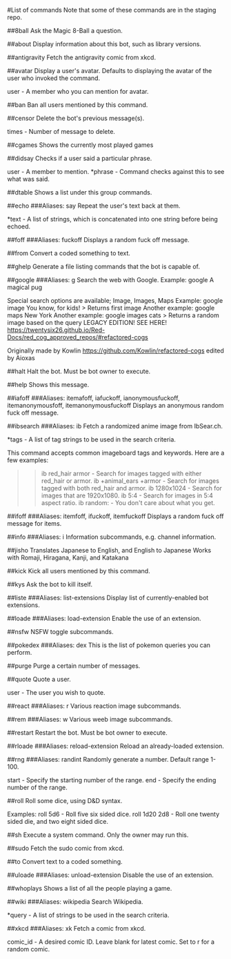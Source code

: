 #List of commands
Note that some of these commands are in the staging repo.

##8ball
Ask the Magic 8-Ball a question.

##about
Display information about this bot, such as library versions.

##antigravity
Fetch the antigravity comic from xkcd.

##avatar
Display a user's avatar.
Defaults to displaying the avatar of the user who invoked the command.

user - A member who you can mention for avatar.

##ban
Ban all users mentioned by this command.

##censor
Delete the bot's previous message(s).

times - Number of message to delete.

##cgames
Shows the currently most played games

##didsay
Checks if a user said a particular phrase.

user - A member to mention.
*phrase - Command checks against this to see what was said.

##dtable
Shows a list under this group commands.

##echo
###Aliases: say
Repeat the user's text back at them.

*text - A list of strings, which is concatenated into one string before being echoed.

##foff
###Aliases: fuckoff
Displays a random fuck off message.

##from
Convert a coded something to text.

##ghelp
Generate a file listing commands that the bot is capable of.

##google
###Aliases: g
Search the web with Google.
Example: google A magical pug

Special search options are available; Image, Images, Maps
Example: google image You know, for kids! > Returns first image
Another example: google maps New York
Another example: google images cats > Returns a random image
based on the query
LEGACY EDITION! SEE HERE!
https://twentysix26.github.io/Red-Docs/red_cog_approved_repos/#refactored-cogs

Originally made by Kowlin https://github.com/Kowlin/refactored-cogs
edited by Aioxas

##halt
Halt the bot. Must be bot owner to execute.

##help
Shows this message.

##iafoff
###Aliases: itemafoff, iafuckoff, ianonymousfuckoff, itemanonymousfoff, itemanonymousfuckoff
Displays an anonymous random fuck off message.

##ibsearch
###Aliases: ib
Fetch a randomized anime image from IbSear.ch.

*tags - A list of tag strings to be used in the search criteria.

This command accepts common imageboard tags and keywords. Here are a few examples:

>> ib red_hair armor - Search for images tagged with either red_hair or armor.
>> ib +animal_ears +armor - Search for images tagged with both red_hair and armor.
>> ib 1280x1024 - Search for images that are 1920x1080.
>> ib 5:4 - Search for images in 5:4 aspect ratio.
>> ib random: - You don't care about what you get.

##ifoff
###Aliases: itemfoff, ifuckoff, itemfuckoff
Displays a random fuck off message for items.

##info
###Aliases: i
Information subcommands, e.g. channel information.

##jisho
Translates Japanese to English, and English to Japanese
Works with Romaji, Hiragana, Kanji, and Katakana

##kick
Kick all users mentioned by this command.

##kys
Ask the bot to kill itself.

##liste
###Aliases: list-extensions
Display list of currently-enabled bot extensions.

##loade
###Aliases: load-extension
Enable the use of an extension.

##nsfw
NSFW toggle subcommands.

##pokedex
###Aliases: dex
This is the list of pokemon queries you can perform.

##purge
Purge a certain number of messages.

##quote
Quote a user.

user - The user you wish to quote.

##react
###Aliases: r
Various reaction image subcommands.

##rem
###Aliases: w
Various weeb image subcommands.

##restart
Restart the bot. Must be bot owner to execute.

##rloade
###Aliases: reload-extension
Reload an already-loaded extension.

##rng
###Aliases: randint
Randomly generate a number. Default range 1-100.

start - Specify the starting number of the range.
end - Specify the ending number of the range.

##roll
Roll some dice, using D&D syntax.

Examples:
roll 5d6 - Roll five six sided dice.
roll 1d20 2d8 - Roll one twenty sided die, and two eight sided dice.

##sh
Execute a system command. Only the owner may run this.

##sudo
Fetch the sudo comic from xkcd.

##to
Convert text to a coded something.

##uloade
###Aliases: unload-extension
Disable the use of an extension.

##whoplays
Shows a list of all the people playing a game.

##wiki
###Aliases: wikipedia
Search Wikipedia.

*query - A list of strings to be used in the search criteria.

##xkcd
###Aliases: xk
Fetch a comic from xkcd.

comic_id - A desired comic ID. Leave blank for latest comic. Set to r for a random comic.
